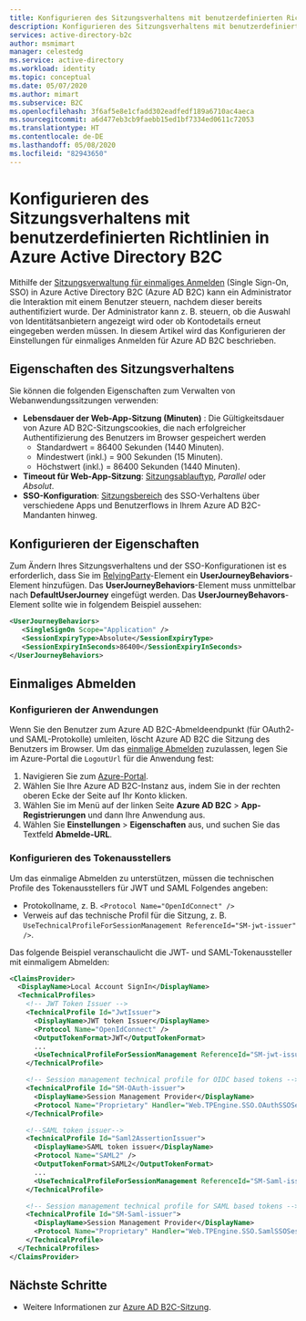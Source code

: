 ```yaml
---
title: Konfigurieren des Sitzungsverhaltens mit benutzerdefinierten Richtlinien – Azure Active Directory B2C | Microsoft-Dokumentation
description: Konfigurieren des Sitzungsverhaltens mit benutzerdefinierten Richtlinien in Azure Active Directory B2C.
services: active-directory-b2c
author: msmimart
manager: celestedg
ms.service: active-directory
ms.workload: identity
ms.topic: conceptual
ms.date: 05/07/2020
ms.author: mimart
ms.subservice: B2C
ms.openlocfilehash: 3f6af5e8e1cfadd302eadfedf189a6710ac4aeca
ms.sourcegitcommit: a6d477eb3cb9faebb15ed1bf7334ed0611c72053
ms.translationtype: HT
ms.contentlocale: de-DE
ms.lasthandoff: 05/08/2020
ms.locfileid: "82943650"
---
```

# <a name="configure-session-behavior-using-custom-policies-in-azure-active-directory-b2c"></a>Konfigurieren des Sitzungsverhaltens mit benutzerdefinierten Richtlinien in Azure Active Directory B2C

Mithilfe der [Sitzungsverwaltung für einmaliges Anmelden](session-overview.md) (Single Sign-On, SSO) in Azure Active Directory B2C (Azure AD B2C) kann ein Administrator die Interaktion mit einem Benutzer steuern, nachdem dieser bereits authentifiziert wurde. Der Administrator kann z. B. steuern, ob die Auswahl von Identitätsanbietern angezeigt wird oder ob Kontodetails erneut eingegeben werden müssen. In diesem Artikel wird das Konfigurieren der Einstellungen für einmaliges Anmelden für Azure AD B2C beschrieben.

## <a name="session-behavior-properties"></a>Eigenschaften des Sitzungsverhaltens

Sie können die folgenden Eigenschaften zum Verwalten von Webanwendungssitzungen verwenden:

- **Lebensdauer der Web-App-Sitzung (Minuten)** : Die Gültigkeitsdauer von Azure AD B2C-Sitzungscookies, die nach erfolgreicher Authentifizierung des Benutzers im Browser gespeichert werden
    - Standardwert = 86400 Sekunden (1440 Minuten).
    - Mindestwert (inkl.) = 900 Sekunden (15 Minuten).
    - Höchstwert (inkl.) = 86400 Sekunden (1440 Minuten).
- **Timeout für Web-App-Sitzung**: [Sitzungsablauftyp](session-overview.md#session-expiry-type), *Parallel* oder *Absolut*. 
- **SSO-Konfiguration**: [Sitzungsbereich](session-overview.md#session-scope) des SSO-Verhaltens über verschiedene Apps und Benutzerflows in Ihrem Azure AD B2C-Mandanten hinweg. 

## <a name="configure-the-properties"></a>Konfigurieren der Eigenschaften

Zum Ändern Ihres Sitzungsverhaltens und der SSO-Konfigurationen ist es erforderlich, dass Sie im [RelyingParty](relyingparty.md)-Element ein **UserJourneyBehaviors**-Element hinzufügen.  Das **UserJourneyBehaviors**-Element muss unmittelbar nach **DefaultUserJourney** eingefügt werden. Das **UserJourneyBehavors**-Element sollte wie in folgendem Beispiel aussehen:

```XML
<UserJourneyBehaviors>
   <SingleSignOn Scope="Application" />
   <SessionExpiryType>Absolute</SessionExpiryType>
   <SessionExpiryInSeconds>86400</SessionExpiryInSeconds>
</UserJourneyBehaviors>
```

## <a name="single-sign-out"></a>Einmaliges Abmelden

### <a name="configure-the-applications"></a>Konfigurieren der Anwendungen

Wenn Sie den Benutzer zum Azure AD B2C-Abmeldeendpunkt (für OAuth2- und SAML-Protokolle) umleiten, löscht Azure AD B2C die Sitzung des Benutzers im Browser.  Um das [einmalige Abmelden](session-overview.md#single-sign-out) zuzulassen, legen Sie im Azure-Portal die `LogoutUrl` für die Anwendung fest:

1. Navigieren Sie zum [Azure-Portal](https://portal.azure.com).
1. Wählen Sie Ihre Azure AD B2C-Instanz aus, indem Sie in der rechten oberen Ecke der Seite auf Ihr Konto klicken.
1. Wählen Sie im Menü auf der linken Seite **Azure AD B2C** > **App-Registrierungen** und dann Ihre Anwendung aus.
1. Wählen Sie **Einstellungen** > **Eigenschaften** aus, und suchen Sie das Textfeld **Abmelde-URL**. 

### <a name="configure-the-token-issuer"></a>Konfigurieren des Tokenausstellers 

Um das einmalige Abmelden zu unterstützen, müssen die technischen Profile des Tokenausstellers für JWT und SAML Folgendes angeben:

- Protokollname, z. B. `<Protocol Name="OpenIdConnect" />`
- Verweis auf das technische Profil für die Sitzung, z. B. `UseTechnicalProfileForSessionManagement ReferenceId="SM-jwt-issuer" />`.

Das folgende Beispiel veranschaulicht die JWT- und SAML-Tokenaussteller mit einmaligem Abmelden:

```xml
<ClaimsProvider>
  <DisplayName>Local Account SignIn</DisplayName>
  <TechnicalProfiles>
    <!-- JWT Token Issuer -->
    <TechnicalProfile Id="JwtIssuer">
      <DisplayName>JWT token Issuer</DisplayName>
      <Protocol Name="OpenIdConnect" />
      <OutputTokenFormat>JWT</OutputTokenFormat>
      ...    
      <UseTechnicalProfileForSessionManagement ReferenceId="SM-jwt-issuer" />
    </TechnicalProfile>

    <!-- Session management technical profile for OIDC based tokens -->
    <TechnicalProfile Id="SM-OAuth-issuer">
      <DisplayName>Session Management Provider</DisplayName>
      <Protocol Name="Proprietary" Handler="Web.TPEngine.SSO.OAuthSSOSessionProvider, Web.TPEngine, Version=1.0.0.0, Culture=neutral, PublicKeyToken=null" />
    </TechnicalProfile>

    <!--SAML token issuer-->
    <TechnicalProfile Id="Saml2AssertionIssuer">
      <DisplayName>SAML token issuer</DisplayName>
      <Protocol Name="SAML2" />
      <OutputTokenFormat>SAML2</OutputTokenFormat>
      ...
      <UseTechnicalProfileForSessionManagement ReferenceId="SM-Saml-issuer" />
    </TechnicalProfile>

    <!-- Session management technical profile for SAML based tokens -->
    <TechnicalProfile Id="SM-Saml-issuer">
      <DisplayName>Session Management Provider</DisplayName>
      <Protocol Name="Proprietary" Handler="Web.TPEngine.SSO.SamlSSOSessionProvider, Web.TPEngine, Version=1.0.0.0, Culture=neutral, PublicKeyToken=null" />
    </TechnicalProfile>
  </TechnicalProfiles>
</ClaimsProvider>
```

## <a name="next-steps"></a>Nächste Schritte

- Weitere Informationen zur [Azure AD B2C-Sitzung](session-overview.md).
